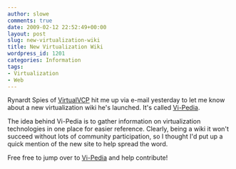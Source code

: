 ```yaml
---
author: slowe
comments: true
date: 2009-02-12 22:52:49+00:00
layout: post
slug: new-virtualization-wiki
title: New Virtualization Wiki
wordpress_id: 1201
categories: Information
tags:
- Virtualization
- Web
---
```


Rynardt Spies of [VirtualVCP](http://www.virtualvcp.com/) hit me up via e-mail yesterday to let me know about a new virtualization wiki he's launched. It's called [Vi-Pedia](http://www.vi-pedia.com/Welcome).

The idea behind Vi-Pedia is to gather information on virtualization technologies in one place for easier reference. Clearly, being a wiki it won't succeed without lots of community participation, so I thought I'd put up a quick mention of the new site to help spread the word.

Free free to jump over to [Vi-Pedia](http://www.vi-pedia.com/Welcome) and help contribute!
